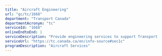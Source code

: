 ```yaml
---
title: "Aircraft Engineering"
url: "gc/tc/1668"
department: "Transport Canada"
departmentAcronym: "tc"
serviceId: "1668"
onlineEndtoEnd: 1
serviceDescription: "Provide engineering services to support Transport Canada, Department of Fisheries and Oceans, Department of National Defence and other government departments and agencies."
serviceUrl: "https://tc.canada.ca/en/info-source#sec1c"
programDescription: "Aircraft Services"
---
```

